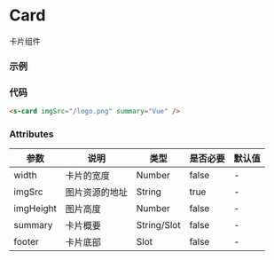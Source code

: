 # Card
卡片组件

### 示例
<s-card imgSrc="/something-ui/logo.png" summary="Vue" />

### 代码
```html
<s-card imgSrc="/logo.png" summary="Vue" />
```

### Attributes
| 参数 | 说明 | 类型 | 是否必要 | 默认值 |
| ---  | ---  | --- | --- | --- |
| width | 卡片的宽度 | Number | false | - |
| imgSrc | 图片资源的地址 | String | true | - |
| imgHeight | 图片高度 | Number | false | - |
| summary | 卡片概要 | String/Slot | false | - |
| footer | 卡片底部 | Slot | false | - |